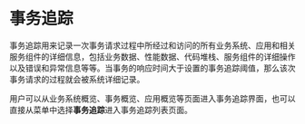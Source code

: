 # 事务追踪

事务追踪用来记录一次事务请求过程中所经过和访问的所有业务系统、应用和相关服务组件的详细信息，包括业务数据、性能数据、代码堆栈、服务组件的详细操作以及错误和异常信息等等。当事务的响应时间大于设置的事务追踪阈值，那么该次事务请求的过程就会被系统详细记录。

用户可以从业务系统概览、事务概览、应用概览等页面进入事务追踪界面，也可以直接从菜单中选择**事务追踪**进入事务追踪列表页面。